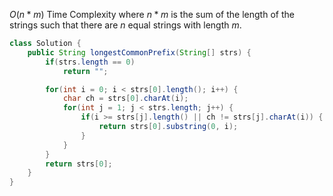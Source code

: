 $O(n*m)$ Time Complexity where $n*m$ is the sum of the length of the strings such that there are $n$ equal strings with length $m$. 
```java
class Solution {
	public String longestCommonPrefix(String[] strs) {
		if(strs.length == 0)
			return "";

		for(int i = 0; i < strs[0].length(); i++) {
			char ch = strs[0].charAt(i);
			for(int j = 1; j < strs.length; j++) {
				if(i >= strs[j].length() || ch != strs[j].charAt(i)) {
					return strs[0].substring(0, i);
				}
			}
		}
		return strs[0];
	}
}
```